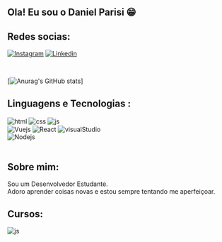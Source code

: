 ## Ola! Eu sou o Daniel Parisi 😁

## Redes socias:

[![Instagram](https://img.shields.io/badge/Instagram-E4405F?style=for-the-badge&logo=instagram&logoColor=white)](https://instagram.com/danielpariz3)
[![Linkedin](https://img.shields.io/badge/LinkedIn-0077B5?style=for-the-badge&logo=linkedin&logoColor=white)](https://www.linkedin.com/in/daniel-parisi-a96400262/)

<br>

[![Anurag's GitHub stats](https://github-readme-stats.vercel.app/api?username=DanielPPaiva&show_icons=true&theme=tokyonight)]
<br/>


## Linguagens e Tecnologias :

<div display: inline_block>
<img align="center" alt="html" src="https://img.shields.io/badge/HTML5-E34F26?style=for-the-badge&logo=html5&logoColor=white">
<img align="center" alt="css" src="https://img.shields.io/badge/CSS3-1572B6?style=for-the-badge&logo=css3&logoColor=white">
<img align="center" alt="js" src="https://img.shields.io/badge/JavaScript-F7DF1E?style=for-the-badge&logo=javascript&logoColor=black"><br/>
<img align="center" alt="Vuejs" src="https://img.shields.io/badge/Vue.js-35495E?style=for-the-badge&logo=vue.js&logoColor=4FC08D">
<img align="center" alt="React" src="https://img.shields.io/badge/React-20232A?style=for-the-badge&logo=react&logoColor=61DAFB">
<img align="center" alt="visualStudio" src="https://img.shields.io/badge/Visual_Studio-5C2D91?style=for-the-badge&logo=visual%20studio&logoColor=white"><br/>
<img align="center" alt="Nodejs" src="https://img.shields.io/badge/Node.js-43853D?style=for-the-badge&logo=node.js&logoColor=white">


<div><br>

## Sobre mim:
  
Sou um Desenvolvedor Estudante.<br/>
Adoro aprender coisas novas e estou sempre tentando me aperfeiçoar.

## Cursos:

<img align="center" alt="js" src="https://img.shields.io/badge/Udemy-EC5252?style=for-the-badge&logo=Udemy&logoColor=white">

